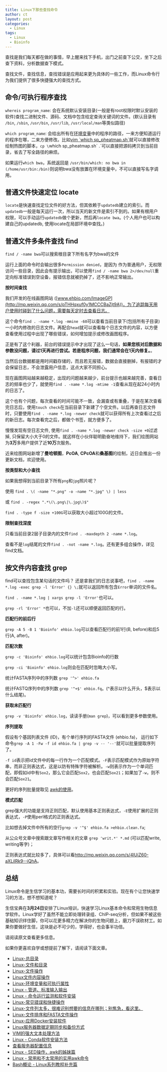 ```yaml
---
title: Linux下那些查找命令
author: ct
layout: post
categories:
  - Linux
tags:
  - Linux
  - Bioinfo
---
```


查找是我们每天都在做的事情，早上醒来找下手机，出门之前查下公交，坐下之后查下资料，分析数据查下模式。

查找文件，查找信息，查找错误是应用起来更为具体的一些工作，而Linux命令行为我们提供了很多快捷强大的查找方式。

## 命令/可执行程序查找

`whereis program_name`: 会在系统默认安装目录(一般是有root权限时默认安装的软件)查找二进制文件、源码、文档中包含给定查询关键词的文件。(默认目录有 `/bin`, `/sbin`, `/usr/bin`, `/usr/lib`, `/usr/local/man`等类似路径)

`which program_name`: 会给出所有在[环境变量](http://mp.weixin.qq.com/s/poFpNHQgHDr0qr2wqfVNdw)中的程序的路径，一来方便知道运行的程序在哪，二来方便修改。比如[vim \`which sp_pheatmap.sh\`](https://mp.weixin.qq.com/s/_9LKs6t6rcjzokF_0gneSA)就可以直接修改绘制热图的脚本，`cp \`which sp_pheatmap.sh\` .`可以直接把源码拷贝到当前目录，省去了写全路径的麻烦。

如果运行`which bwa`，系统返回是 `/usr/bin/which: no bwa in (/home/usr/bin:/bin)`则说明bwa没有放置在环境变量中，不可以直接写名字调用。

## 普通文件快速定位 locate

`locate`是快速查找定位文件的好方法，但其依赖于`updatedb`建立的索引。而`updatedb`一般是每天运行一次，所以当天的新文件是索引不到的。如果有根用户权限，可以手动运行`updatedb`做个更新，然后再`locate bwa`。(个人用户也可以构建自己的updatedb, 使用locate在局部环境中查找。)

## 普通文件多条件查找 find

`find / -name bwa`可以搜索根目录下所有名字为bwa的文件

运行上面的命令时会输出很多`Permission denied`，是因为 作为普通用户，无权限访问一些目录，因此会有提示输出，可以使用`find / -name bwa 2>/dev/null`重定向标准错误到空设备，报错信息就被扔掉了，还不影响正常输出。

**按时间查找**

我们开发的在线画图网站 ([www.ehbio.com/ImageGP](http://mp.weixin.qq.com/s/pTHHqxuf0y1MCCCBaZjt9A))，为了追踪每天用户使用时碰到了什么问题，需要每天定时去查看日志。

这个命令`find . -name *.log -mmine -60`可以查看当前目录下(包括所有子目录)一小时内修改的日志文件。再配合`head`就可以查看每个日志文件的内容，以方便查看使用过程中出现了哪些错误，如何增加提示或修改画图程序。

正是有了这个利器，前台的错误提示中才出现了这么一句话，**如果您核对后数据和参数没问题，请过1天再进行尝试。若是程序问题，我们通常会在1天内修复。**。

当然后台数据都是用时间戳存储的，而且若无报错，数据会直接删掉，有报错的才会保留日志，不会泄露用户信息，这点大家不同担心。

现在画图网站越来越稳定，出现的问题越来越少，前台提示也越来越完善，查看日志的频率也少了，就使用`find . -name *.log -mtime -1`查看从现在起24小时内的日志了。

 这个也有个问题，每次查看的时间可能不一致，会漏查或有重叠，于是在某次查看完日志后，使用`touch check`在当前目录下新建了个空文件。以后再查日志文件时，只要使用`find . -name *.log -newer check`就可以获得所有上次查看过之后的新日志。每次查看完之后，都做个书签，就方便多了。

慢慢发现有空日志文件, 使用`find . -name *.log -newer check -size +0`过滤掉, 只保留大小大于0的文件。就这样在小伙伴聪明勤奋地维持下，我们绘图网站为**3万**多用户提供了近**10万**次服务。

近来绘图网站新增了**曼哈顿图**，**PcOA**, **CPcOA**和**桑基图**的绘制，近日会推出一份更新文档，欢迎使用。

**按类型和大小查找**

如果我想得到当前目录下所有`png`和`jpg`照片呢？ 

使用 `find . \( -name "*.png" -o -name "*.jpg" \) | less`

或 `find . -regex ".*\(\.png\|\.jpg\)$"`  


`find . -type f -size +100G`可以获取大小超过100G的文件。

**限制查找深度**

只看当前目录2层子目录内的文件`find . -maxdepth 2 -name *.log`。

查看不是`log`结尾的文件`find . -not -name *.log`。还有更多组合操作，详见find文档。

## 按文件内容查找 grep

find可以查找包含某句话的文件吗？ 还是拿我们的日志说事吧，`find . -name *.log -exec grep -l 'Error' {} \;`就可以返回所有包含`Error`单词的文件名。

`find . -name *.log | xargs grep -l 'Error'`也可以。

`grep -rl 'Error' *`也可以，不加`-l`还可以顺便返回匹配的行。

**匹配行的前后行**

`grep -A 5 -B 1 'Bioinfo' ehbio.log`可以查看匹配行的前1行(B, before)和后5行(A, after)。

**匹配次数**

`grep -c 'Bioinfo' ehbio.log`可以统计包含Bioinfo的行数

`grep -ci 'Bioinfo' ehbio.log`则会在匹配时忽略大小写。

统计FASTA序列中的序列数 `grep '^>' ehbio.fa`

统计FASTQ序列中的序列数 `grep '^+$' ehbio.fq`。(^表示以什么开头，$表示以什么结尾)。

**获取未匹配行**

`grep -v 'Bioinfo' ehbio.log`，读读手册(`man grep`)，可以看到更多参数使用。

**序列提取**

假设有个基因列表文件 (ID)，有个单行序列的FASTA文件 (ehbio.fa)， 运行如下命令`grep -A 1 -Fw -f id ehbio.fa | grep -v -- '--'`就可以批量提取序列了。

`-f id`表示把id文件中的每一行作为一个匹配模式。`-F`表示匹配模式作为原始字符串，而非正则表达式，这是以防有特殊字符被解析。`-w`则表示作为一个单词匹配，即假如id中有`Sox2`，那么它会匹配`Sox2`，也会匹配`Sox21`；如果加了`-w`，则不会匹配`Sox21`。

更好的序列批量提取见 [awk的使用](http://mp.weixin.qq.com/s/R1OHRhZoDJuAdyVdJr2xHg)。

**模式匹配**

grep强大的功能是支持正则匹配，默认使用基本正则表达式，`-E`使用扩展的正则表达式，`-P`使用perl格式的正则表达式。

比如想去掉文件中所有的空行`grep -v '^$' ehbio.fa >ehbio.clean.fa`;

从公众号文章中搜索跟文章写作相关的文章 `grep 'writ.*' *.md` (可以匹配write, writing等字)；

正则表达式就比较多了，具体可以看<http://mp.weixin.qq.com/s/4lUiZ60-aXLilRk9--iQhA>。

## 总结

Linux命令是生信学习的基本功，需要长时间的积累和实验。现在有个让您快速学习的方法，想不想知道呢？

生信宝典在**3月24日**安排了Linux培训，快速学习Linux基本命令和常用生物信息学软件。Linux学好了虽然不能立即处理转录组、ChIP-seq分析，但如果不被这些基础知识绊住脚，你可以花更多精力在解决你的生物问题上，磨刀不误砍材工。如果你要做好生信，这块是必不可少的，学得好，也会事半功倍。

请阅读原文查看更多信息。


如果你更喜欢自学或想提前了解下，请阅读下面文章。


* [Linux-总目录](http://mp.weixin.qq.com/s/hEYU80fPf1eD5OWL3fO4Bg)
* [Linux-文件和目录](http://mp.weixin.qq.com/s/yKP1Kboji9N4p2Sl1Ovj0Q)
* [Linux-文件操作](http://mp.weixin.qq.com/s/4bYMzJclf_xHpqdrlbvAdA)
* [Linux文件内容操作](http://mp.weixin.qq.com/s/QFgINAYcQA9kYYSA28wK-Q)
* [Linux-环境变量和可执行属性](http://mp.weixin.qq.com/s/poFpNHQgHDr0qr2wqfVNdw)
* [Linux - 管道、标准输入输出](http://mp.weixin.qq.com/s/zL9Mw_2ig48gHrIjKM0CMw)
* [Linux - 命令运行监测和软件安装](http://mp.weixin.qq.com/s/TNU7X2mhfVVffaJ7NRBuNA)
* [Linux-常见错误和快捷操作](http://mp.weixin.qq.com/s/cDIN4_R4nETEB5irmIGFAQ)
* [Linux-文件列太多，很难识别想要的信息在哪列；别焦急，看这里。](http://mp.weixin.qq.com/s/1QaroFE7AH1pREuq-k2YAw)
* [Linux-文件排序和FASTA文件操作](http://mp.weixin.qq.com/s/R1OHRhZoDJuAdyVdJr2xHg)
* [Linux-应用Docker安装软件](http://mp.weixin.qq.com/s/HLHiWMLaWtB7SOJe_jP3mA)
* [Linux服务器数据定期同步和备份方式](http://mp.weixin.qq.com/s/c2cspK5b4sQScWYMBtG63g)
* [VIM的强大文本处理方法](https://mp.weixin.qq.com/s/4lUiZ60-aXLilRk9--iQhA)
* [Linux - Conda软件安装方法](http://mp.weixin.qq.com/s/A4_j8ZbyprMr1TT_wgisQQ)
* [查看服务器配置信息](http://mp.weixin.qq.com/s/xq0JfkHJJeHQk1acjOAJUQ)
* [Linux - SED操作，awk的姊妹篇](http://mp.weixin.qq.com/s/cywkIeRbhkYTZvkwTeIVSA)
* [Linux - 常用和不太常用的实用awk命令](http://mp.weixin.qq.com/s/8wD14FXt7fLDo1BjJyT0ew)
* [Bash概论 - Linux系列教程补充篇](http://mp.weixin.qq.com/s/lWNp_6W_jLiogmtlk9nO2A)


